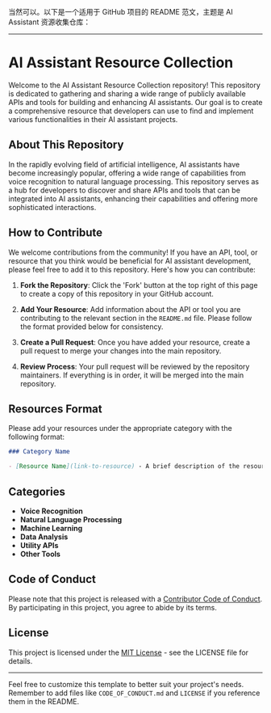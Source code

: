 当然可以。以下是一个适用于 GitHub 项目的 README 范文，主题是 AI Assistant 资源收集仓库：

---

# AI Assistant Resource Collection

Welcome to the AI Assistant Resource Collection repository! This repository is dedicated to gathering and sharing a wide range of publicly available APIs and tools for building and enhancing AI assistants. Our goal is to create a comprehensive resource that developers can use to find and implement various functionalities in their AI assistant projects.

## About This Repository

In the rapidly evolving field of artificial intelligence, AI assistants have become increasingly popular, offering a wide range of capabilities from voice recognition to natural language processing. This repository serves as a hub for developers to discover and share APIs and tools that can be integrated into AI assistants, enhancing their capabilities and offering more sophisticated interactions.

## How to Contribute

We welcome contributions from the community! If you have an API, tool, or resource that you think would be beneficial for AI assistant development, please feel free to add it to this repository. Here's how you can contribute:

1. **Fork the Repository**: Click the 'Fork' button at the top right of this page to create a copy of this repository in your GitHub account.

2. **Add Your Resource**: Add information about the API or tool you are contributing to the relevant section in the `README.md` file. Please follow the format provided below for consistency.

3. **Create a Pull Request**: Once you have added your resource, create a pull request to merge your changes into the main repository.

4. **Review Process**: Your pull request will be reviewed by the repository maintainers. If everything is in order, it will be merged into the main repository.

## Resources Format

Please add your resources under the appropriate category with the following format:

```markdown
### Category Name

- [Resource Name](link-to-resource) - A brief description of the resource. (Contributed by @[Your GitHub Username])
```

## Categories

- **Voice Recognition**
- **Natural Language Processing**
- **Machine Learning**
- **Data Analysis**
- **Utility APIs**
- **Other Tools**

## Code of Conduct

Please note that this project is released with a [Contributor Code of Conduct](CODE_OF_CONDUCT.md). By participating in this project, you agree to abide by its terms.

## License

This project is licensed under the [MIT License](LICENSE) - see the LICENSE file for details.

---

Feel free to customize this template to better suit your project's needs. Remember to add files like `CODE_OF_CONDUCT.md` and `LICENSE` if you reference them in the README.
